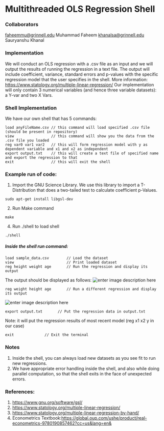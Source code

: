 ﻿# Multithreaded OLS Regression Shell

### Collaborators

 faheemmu@grinnell.edu  Muhammad Faheem
 khanalsa@grinnell.edu Sauryanshu Khanal

### Implementation

We will conduct an OLS regression with a .csv file as an input and we will output the results of running the regression in a text file. The output will include coefficient, variance, standard errors and p-values with the specific regression model that the user specifies in the shell. 
More information: https://www.statology.org/multiple-linear-regression/
Our implementation will only contain 3 numerical variables (and hence three variable datasets): a Y-var and two X Vars.

### Shell Implementation

We have our own shell that has 5 commands:
```
load anyFileName.csv // this command will load specified .csv file (should be present in repository)
view                 // this command will show you the data from the .csv file you loaded
reg var0 var1 var2   // this will form regression model with y as dependent variable and x1 and x2 as independent 
export output.txt    // this will create a text file of specified name and export the regression to that
exit                 // this will exit the shell 
```

### Example run of code:

1. Import the GNU Science Library. We use this library to import a T-Distribution that does a two-tailed test to calculate coefficient p-Values.
```
sudo apt-get install libgsl-dev
```
2. Run Make command 
```
make
```
4. Run ./shell to load shell
```
./shell
``` 

##### Inside the shell run command:

```
load sample_data.csv   		// Load the dataset
view              			// Print loaded dataset 
reg height weight age       // Run the regression and display its output
```
The output should be displayed as follows: 
![enter image description here](https://imgur.com/0HgUX3zl.png)

```
reg weight height age       // Run a different regression and display its output
```
![enter image description here](https://imgur.com/N3sSPphl.png)

```
export output.txt 		// Put the regression data in output.txt 
```
Note: it will put the regression results of most recent model (reg x1 x2 y in our case) 
```
exit              // Exit the terminal 
```



### Notes
1. Inside the shell, you can always load new datasets as you see fit to run new regressions.
2. We have appropriate error handling inside the shell, and also while doing parallel computation, so that the shell exits in the face of unexpected errors.
### References:
1. https://www.gnu.org/software/gsl/
2. https://www.statology.org/multiple-linear-regression/
3. https://www.statology.org/multiple-linear-regression-by-hand/
4. Econometrics Textbook:https://global.oup.com/ushe/product/real-econometrics-9780190857462?cc=us&lang=en&












